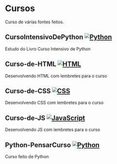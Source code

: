 # Cursos
Curso de várias fontes feitos.

## CursoIntensivoDePython [![Python](https://skillicons.dev/icons?i=py)](https://github.com/GledsonVC/Cursos/tree/main/CursoIntensivoDePython)
Estudo do Livro Curso Intensivo de Python



## Curso-de-HTML [![HTML](https://skillicons.dev/icons?i=html)](https://github.com/GledsonVC/Cursos/tree/main/Curso-de-HTML)
Desenvolvendo HTML com lembretes para o curso



## Curso-de-CSS [![CSS](https://skillicons.dev/icons?i=css)](https://github.com/GledsonVC/Cursos/tree/main/Curso-de-CSS)
Desenvolvendo CSS com lembretes para o curso



## Curso-de-JS [![JavaScript](https://skillicons.dev/icons?i=js)](https://github.com/GledsonVC/Cursos/tree/main/Curso-de-JS)
Desenvolvendo JS com lembretes para o curso

## Python-PensarCurso [![Python](https://skillicons.dev/icons?i=py)](https://github.com/GledsonVC/Cursos/tree/main/Curso-pensarcursos)
Curso feito de Python
